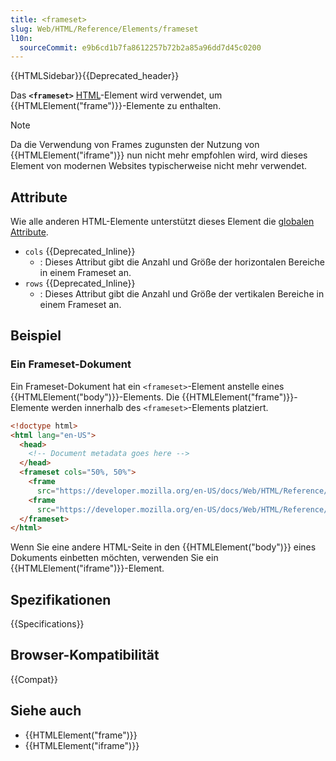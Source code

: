 ```yaml
---
title: <frameset>
slug: Web/HTML/Reference/Elements/frameset
l10n:
  sourceCommit: e9b6cd1b7fa8612257b72b2a85a96dd7d45c0200
---
```


{{HTMLSidebar}}{{Deprecated_header}}

Das **`<frameset>`** [HTML](/de/docs/Web/HTML)-Element wird verwendet, um {{HTMLElement("frame")}}-Elemente zu enthalten.

> [!NOTE]
> Da die Verwendung von Frames zugunsten der Nutzung von {{HTMLElement("iframe")}} nun nicht mehr empfohlen wird, wird dieses Element von modernen Websites typischerweise nicht mehr verwendet.

## Attribute

Wie alle anderen HTML-Elemente unterstützt dieses Element die [globalen Attribute](/de/docs/Web/HTML/Reference/Global_attributes).

- `cols` {{Deprecated_Inline}}
  - : Dieses Attribut gibt die Anzahl und Größe der horizontalen Bereiche in einem Frameset an.
- `rows` {{Deprecated_Inline}}
  - : Dieses Attribut gibt die Anzahl und Größe der vertikalen Bereiche in einem Frameset an.

## Beispiel

### Ein Frameset-Dokument

Ein Frameset-Dokument hat ein `<frameset>`-Element anstelle eines {{HTMLElement("body")}}-Elements. Die {{HTMLElement("frame")}}-Elemente werden innerhalb des `<frameset>`-Elements platziert.

```html
<!doctype html>
<html lang="en-US">
  <head>
    <!-- Document metadata goes here -->
  </head>
  <frameset cols="50%, 50%">
    <frame
      src="https://developer.mozilla.org/en-US/docs/Web/HTML/Reference/Elements/iframe" />
    <frame
      src="https://developer.mozilla.org/en-US/docs/Web/HTML/Reference/Elements/frame" />
  </frameset>
</html>
```

Wenn Sie eine andere HTML-Seite in den {{HTMLElement("body")}} eines Dokuments einbetten möchten, verwenden Sie ein {{HTMLElement("iframe")}}-Element.

## Spezifikationen

{{Specifications}}

## Browser-Kompatibilität

{{Compat}}

## Siehe auch

- {{HTMLElement("frame")}}
- {{HTMLElement("iframe")}}
